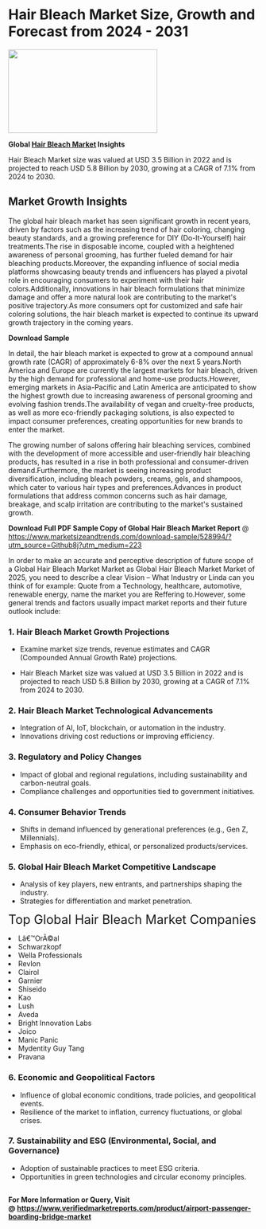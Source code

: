 <H1>Hair Bleach Market Size, Growth and Forecast from 2024 - 2031</H1><img class="aligncenter size-medium wp-image-584254" src="https://thirdeyenews.in/wp-content/uploads/2024/09/Global-Market-Research-300x168.jpeg" alt="" width="300" height="168" /><p><strong>Global&nbsp;<a href="https://www.marketsizeandtrends.com/download-sample/528994/?utm_source=Github8j?utm_medium=223">Hair Bleach Market</a> Insights</strong></p><p>Hair Bleach Market size was valued at USD 3.5 Billion in 2022 and is projected to reach USD 5.8 Billion by 2030, growing at a CAGR of 7.1% from 2024 to 2030.</p><p><h2>Market Growth Insights</h2> <p>The global hair bleach market has seen significant growth in recent years, driven by factors such as the increasing trend of hair coloring, changing beauty standards, and a growing preference for DIY (Do-It-Yourself) hair treatments.The rise in disposable income, coupled with a heightened awareness of personal grooming, has further fueled demand for hair bleaching products.Moreover, the expanding influence of social media platforms showcasing beauty trends and influencers has played a pivotal role in encouraging consumers to experiment with their hair colors.Additionally, innovations in hair bleach formulations that minimize damage and offer a more natural look are contributing to the market's positive trajectory.As more consumers opt for customized and safe hair coloring solutions, the hair bleach market is expected to continue its upward growth trajectory in the coming years.</p> <p><strong>Download Sample</strong></p> <p>In detail, the hair bleach market is expected to grow at a compound annual growth rate (CAGR) of approximately 6-8% over the next 5 years.North America and Europe are currently the largest markets for hair bleach, driven by the high demand for professional and home-use products.However, emerging markets in Asia-Pacific and Latin America are anticipated to show the highest growth due to increasing awareness of personal grooming and evolving fashion trends.The availability of vegan and cruelty-free products, as well as more eco-friendly packaging solutions, is also expected to impact consumer preferences, creating opportunities for new brands to enter the market.</p> <p>The growing number of salons offering hair bleaching services, combined with the development of more accessible and user-friendly hair bleaching products, has resulted in a rise in both professional and consumer-driven demand.Furthermore, the market is seeing increasing product diversification, including bleach powders, creams, gels, and shampoos, which cater to various hair types and preferences.Advances in product formulations that address common concerns such as hair damage, breakage, and scalp irritation are contributing to the market's sustained growth.</p> <p><span class=""><strong>Download Full PDF Sample Copy of Global Hair Bleach Market Report</strong> @ <a href="https://www.marketsizeandtrends.com/download-sample/528994/?utm_source=Github8j?utm_medium=223" target="_blank">https://www.marketsizeandtrends.com/download-sample/528994/?utm_source=Github8j?utm_medium=223</a></span></p><p>In order to make an accurate and perceptive description of future scope of a Global&nbsp;Hair Bleach Market Market as Global&nbsp;Hair Bleach Market Market of 2025, you need to describe a clear Vision &ndash; What Industry or Linda can you think of for example: Quote from a Technology, healthcare, automotive, renewable energy, name the market you are Reffering to.However, some general trends and factors usually impact market reports and their future outlook include:</p><h3>1.&nbsp;<strong>Hair Bleach Market Growth Projections</strong></h3><ul><li>Examine market size trends, revenue estimates and CAGR (Compounded Annual Growth Rate) projections.</li><li><p>Hair Bleach Market size was valued at USD 3.5 Billion in 2022 and is projected to reach USD 5.8 Billion by 2030, growing at a CAGR of 7.1% from 2024 to 2030.</p></li></ul><h3>2.&nbsp;<strong>Hair Bleach Market Technological Advancements</strong></h3><ul><li>Integration of AI, IoT, blockchain, or automation in the industry.</li><li>Innovations driving cost reductions or improving efficiency.</li></ul><h3>3.&nbsp;<strong>Regulatory and Policy Changes</strong></h3><ul><li>Impact of global and regional regulations, including sustainability and carbon-neutral goals.</li><li>Compliance challenges and opportunities tied to government initiatives.</li></ul><h3>4.&nbsp;<strong>Consumer Behavior Trends</strong></h3><ul><li>Shifts in demand influenced by generational preferences (e.g., Gen Z, Millennials).</li><li>Emphasis on eco-friendly, ethical, or personalized products/services.</li></ul><h3>5.&nbsp;<strong>Global Hair Bleach Market Competitive Landscape</strong></h3><ul><li>Analysis of key players, new entrants, and partnerships shaping the industry.</li><li>Strategies for differentiation and market penetration.</li></ul><p data-pm-slice="1 1 []"><span style="color: inherit; font-family: inherit; font-size: 25px;">Top Global Hair Bleach Market Companies</span></p><div class="" data-test-id=""><p><li>Lâ€™OrÃ©al</li><li> Schwarzkopf</li><li> Wella Professionals</li><li> Revlon</li><li> Clairol</li><li> Garnier</li><li> Shiseido</li><li> Kao</li><li> Lush</li><li> Aveda</li><li> Bright Innovation Labs</li><li> Joico</li><li> Manic Panic</li><li> Mydentity Guy Tang</li><li> Pravana</li></p></div><h3>6.&nbsp;<strong>Economic and Geopolitical Factors</strong></h3><ul><li>Influence of global economic conditions, trade policies, and geopolitical events.</li><li>Resilience of the market to inflation, currency fluctuations, or global crises.</li></ul><h3>7.&nbsp;<strong>Sustainability and ESG (Environmental, Social, and Governance)</strong></h3><ul><li>Adoption of sustainable practices to meet ESG criteria.</li><li>Opportunities in green technologies and circular economy principles.</li></ul><h2><strong style="font-size: 14px;">For More Information or Query, Visit @&nbsp;</strong><a style="background-color: #ffffff; font-size: 14px;" href="https://www.marketsizeandtrends.com/report/hair-bleach-market/" target="_blank">https://www.verifiedmarketreports.com/product/airport-passenger-boarding-bridge-market</a></h2>